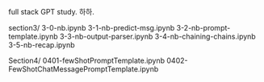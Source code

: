full stack GPT study.
하하.

section3/
3-0-nb.ipynb
3-1-nb-predict-msg.ipynb
3-2-nb-prompt-template.ipynb
3-3-nb-output-parser.ipynb
3-4-nb-chaining-chains.ipynb
3-5-nb-recap.ipynb

Section4/
0401-fewShotPromptTemplate.ipynb
0402-FewShotChatMessagePromptTemplate.ipynb
